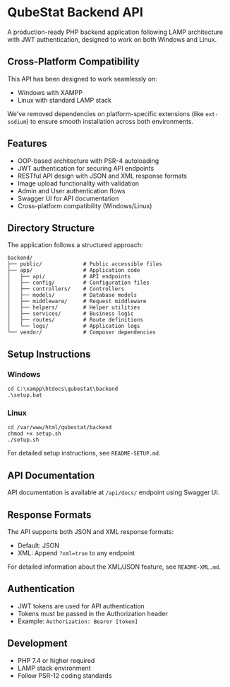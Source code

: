 # QubeStat Backend API

A production-ready PHP backend application following LAMP architecture with JWT authentication, designed to work on both Windows and Linux.

## Cross-Platform Compatibility

This API has been designed to work seamlessly on:
- Windows with XAMPP
- Linux with standard LAMP stack

We've removed dependencies on platform-specific extensions (like `ext-sodium`) to ensure smooth installation across both environments.

## Features

- OOP-based architecture with PSR-4 autoloading
- JWT authentication for securing API endpoints
- RESTful API design with JSON and XML response formats
- Image upload functionality with validation
- Admin and User authentication flows
- Swagger UI for API documentation
- Cross-platform compatibility (Windows/Linux)

## Directory Structure

The application follows a structured approach:

```
backend/
├── public/             # Public accessible files
├── app/                # Application code
│   ├── api/            # API endpoints
│   ├── config/         # Configuration files
│   ├── controllers/    # Controllers
│   ├── models/         # Database models
│   ├── middleware/     # Request middleware
│   ├── helpers/        # Helper utilities
│   ├── services/       # Business logic
│   ├── routes/         # Route definitions
│   └── logs/           # Application logs
└── vendor/             # Composer dependencies
```

## Setup Instructions

### Windows
```
cd C:\xampp\htdocs\qubestat\backend
.\setup.bat
```

### Linux
```
cd /var/www/html/qubestat/backend
chmod +x setup.sh
./setup.sh
```

For detailed setup instructions, see `README-SETUP.md`.

## API Documentation

API documentation is available at `/api/docs/` endpoint using Swagger UI.

## Response Formats

The API supports both JSON and XML response formats:

- Default: JSON
- XML: Append `?xml=true` to any endpoint

For detailed information about the XML/JSON feature, see `README-XML.md`.

## Authentication

- JWT tokens are used for API authentication
- Tokens must be passed in the Authorization header
- Example: `Authorization: Bearer [token]`

## Development

- PHP 7.4 or higher required
- LAMP stack environment 
- Follow PSR-12 coding standards 